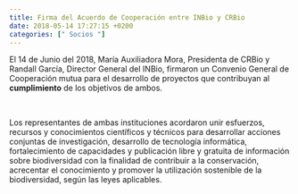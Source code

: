 ```yaml
---
title: Firma del Acuerdo de Cooperación entre INBio y CRBio
date: 2018-05-14 17:27:15 +0200
categories: [" Socios "]
---
```

<script type="text/javascript"> 

function horaLocal(hileraFechaHora) {
  var fecha = new Date(hileraFechaHora);   // The function convert the parameter ISO Date string to the local hour HH:MM.
  var horas = fecha.getHours();
  var minutos = fecha.getMinutes();
  
  if (horas < 10) {
     horas = "0" + horas.toString();
  }
  if (minutos < 10) {
     minutos = "0" + minutos.toString();
  }
  return horas + ":" + minutos;
}

function UTCLocal(hileraFechaHora) {
  var fecha = new Date(hileraHora);    // The function convert the parameter ISO Date string to the UTC shift.
  var desfase = (0-fecha.getTimezoneOffset())/60;
  if (desfase > 0) {
     desfase = "+" + desfase.toString();
  } else {
     desfase = desfase.toString();
  }
  return "UTC"+desfase;
}

</script>

El 14 de Junio del 2018, María Auxiliadora Mora, Presidenta de CRBio y Randall García, Director General del INBio, firmaron un Convenio General de Cooperación mutua para el desarrollo de proyectos que contribuyan al <b>cumplimiento</b> de los objetivos de ambos.

<script type="text/javascript">
  var hileraDiaYHora = '2018-06-14T15:27:15Z';
  document.write( horaLocal(hileraDiaYHora) );
  document.write( UTCLocal(hileraDiaYHora) );
</script><br>

Los representantes de ambas instituciones acordaron unir esfuerzos, recursos y conocimientos científicos y técnicos para desarrollar acciones conjuntas de investigación, desarrollo de tecnología informática, fortalecimiento de capacidades y publicación libre y gratuita de información sobre biodiversidad con la finalidad de contribuir a la conservación, acrecentar el conocimiento y promover la utilización sostenible de la biodiversidad, según las leyes aplicables.







